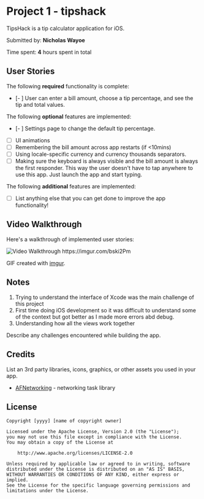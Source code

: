 # Project 1 - tipshack

TipsHack is a tip calculator application for iOS.

Submitted by: **Nicholas Wayoe**

Time spent: **4** hours spent in total

## User Stories

The following **required** functionality is complete:

* [- ] User can enter a bill amount, choose a tip percentage, and see the tip and total values.

The following **optional** features are implemented:

* [- ] Settings page to change the default tip percentage.
* [ ] UI animations
* [ ] Remembering the bill amount across app restarts (if <10mins)
* [ ] Using locale-specific currency and currency thousands separators.
* [ ] Making sure the keyboard is always visible and the bill amount is always the first responder. This way the user doesn't have to tap anywhere to use this app. Just launch the app and start typing.

The following **additional** features are implemented:

- [ ] List anything else that you can get done to improve the app functionality!

## Video Walkthrough

Here's a walkthrough of implemented user stories:

<img src='[Imgur](https://i.imgur.com/bski2Pm.gifv)' width='' alt='Video Walkthrough' />
https://imgur.com/bski2Pm

GIF created with [imgur](https://imgur.com/vidgif).

## Notes
1. Trying to understand the interface of Xcode was the main challenge of this project
2. First time doing iOS development so it was difficult to understand some of the context but got better as I made more errors abd debug.
3. Understanding how all the views work together

Describe any challenges encountered while building the app.

## Credits

List an 3rd party libraries, icons, graphics, or other assets you used in your app.

- [AFNetworking](https://github.com/AFNetworking/AFNetworking) - networking task library

## License

    Copyright [yyyy] [name of copyright owner]

    Licensed under the Apache License, Version 2.0 (the "License");
    you may not use this file except in compliance with the License.
    You may obtain a copy of the License at

        http://www.apache.org/licenses/LICENSE-2.0

    Unless required by applicable law or agreed to in writing, software
    distributed under the License is distributed on an "AS IS" BASIS,
    WITHOUT WARRANTIES OR CONDITIONS OF ANY KIND, either express or implied.
    See the License for the specific language governing permissions and
    limitations under the License.
